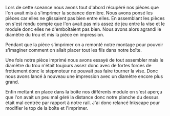 Lors de cette sceance nous avons tout d'abord récupéré nos pièces que l'on avait mis à s'imprimer la scéance dernière. Nous avons ponsé les pièces car elles ne glissaient pas bien entre elles. En assemblant les pièces on s'est rendu compte que l'on avait pas mis assez de jeu entre la vise et le module donc elles ne d'emboîtaient pas bien. Nous avons alors agrandi le diamètre du trou et mis la pièce en impression. 

Pendant que la pièce s'imprimer on a remonté notre montage pour pouvoir s'imaginer comment on allait placer tout les fils dans notre boîte. 

Une fois notre pièce imprimé nous avons essayé de tout assembler mais le diamètre du trou n'était toujours assez donc avec de fortes forces de frottement donc le stepmoteur ne pouvait pas faire tourner la vise. Donc nous avons lancé à nouveau une impression avec un diamètre encore plus grand.

Enfin mettant en place dans la boîte nos différents module on s'est aperçu que l'on avait un peu mal géré la distance donc notre planche du dessus était mal centrée par rapport à notre rail. J'ai donc relancé Inkscape pour modifier le top de la boîte et l'imprimer.

